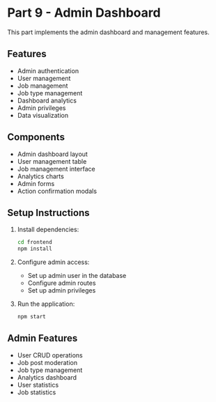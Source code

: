 # Part 9 - Admin Dashboard

This part implements the admin dashboard and management features.

## Features

- Admin authentication
- User management
- Job management
- Job type management
- Dashboard analytics
- Admin privileges
- Data visualization

## Components

- Admin dashboard layout
- User management table
- Job management interface
- Analytics charts
- Admin forms
- Action confirmation modals

## Setup Instructions

1. Install dependencies:
   ```bash
   cd frontend
   npm install
   ```

2. Configure admin access:
   - Set up admin user in the database
   - Configure admin routes
   - Set up admin privileges

3. Run the application:
   ```bash
   npm start
   ```

## Admin Features

- User CRUD operations
- Job post moderation
- Job type management
- Analytics dashboard
- User statistics
- Job statistics 